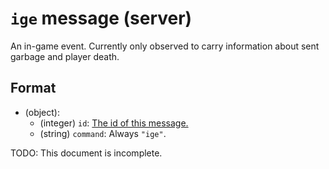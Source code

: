 # `ige` message (server)

An in-game event. Currently only observed to carry information about sent garbage and player death.

## Format

* (object):
    * (integer) `id`: [The id of this message.](../Ribbon.md#id-messages)
    * (string) `command`: Always `"ige"`.

TODO: This document is incomplete.
